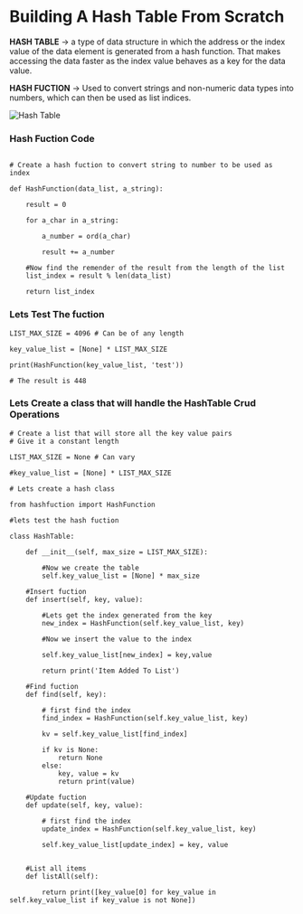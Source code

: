 # Building A Hash Table From Scratch

**HASH TABLE** &rarr; a type of data structure in which the address or the index value of the data element is generated from a hash function. That makes accessing the data faster as the index value behaves as a key for the data value.

**HASH FUCTION** &rarr; Used to convert strings and non-numeric data types into numbers, which can then be used as list indices.

![Hash Table](https://svbtleusercontent.com/dvp2mqhvzcqyqa.jpg)

### Hash Fuction Code

```

# Create a hash fuction to convert string to number to be used as index

def HashFunction(data_list, a_string):

    result = 0

    for a_char in a_string:

        a_number = ord(a_char)

        result += a_number

    #Now find the remender of the result from the length of the list
    list_index = result % len(data_list)    

    return list_index

```

### Lets Test The fuction

```
LIST_MAX_SIZE = 4096 # Can be of any length

key_value_list = [None] * LIST_MAX_SIZE

print(HashFunction(key_value_list, 'test'))

# The result is 448

```

### Lets Create a class that will handle the HashTable Crud Operations

```
# Create a list that will store all the key value pairs
# Give it a constant length 

LIST_MAX_SIZE = None # Can vary

#key_value_list = [None] * LIST_MAX_SIZE

# Lets create a hash class

from hashfuction import HashFunction

#lets test the hash fuction

class HashTable:

    def __init__(self, max_size = LIST_MAX_SIZE):
        
        #Now we create the table
        self.key_value_list = [None] * max_size

    #Insert fuction
    def insert(self, key, value):
        
        #Lets get the index generated from the key
        new_index = HashFunction(self.key_value_list, key)

        #Now we insert the value to the index

        self.key_value_list[new_index] = key,value

        return print('Item Added To List')

    #Find fuction
    def find(self, key):
        
        # first find the index
        find_index = HashFunction(self.key_value_list, key)

        kv = self.key_value_list[find_index]

        if kv is None:
            return None
        else:
            key, value = kv
            return print(value)

    #Update fuction
    def update(self, key, value):
        
        # first find the index
        update_index = HashFunction(self.key_value_list, key)

        self.key_value_list[update_index] = key, value


    #List all items
    def listAll(self):
        
        return print([key_value[0] for key_value in self.key_value_list if key_value is not None])


```